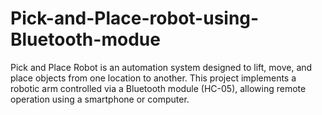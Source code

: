 # Pick-and-Place-robot-using-Bluetooth-modue
 Pick and Place Robot is an automation system designed to lift, move, and place objects from one location to another. This project implements a robotic arm controlled via a Bluetooth module (HC-05), allowing remote operation using a smartphone or computer.
